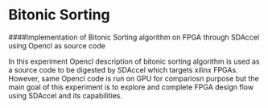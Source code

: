 # Bitonic Sorting
####Implementation of Bitonic Sorting algorithm on FPGA through SDAccel using Opencl as source code

In this experiment Opencl description of bitonic sorting algorithm is used as a source code to be digested by SDAccel which targets xilinx FPGAs. However, same Opencl code is run on GPU for compariosn purpose but the main goal of this experiment is to explore and complete FPGA design flow using SDAccel and its capabilities.

###



